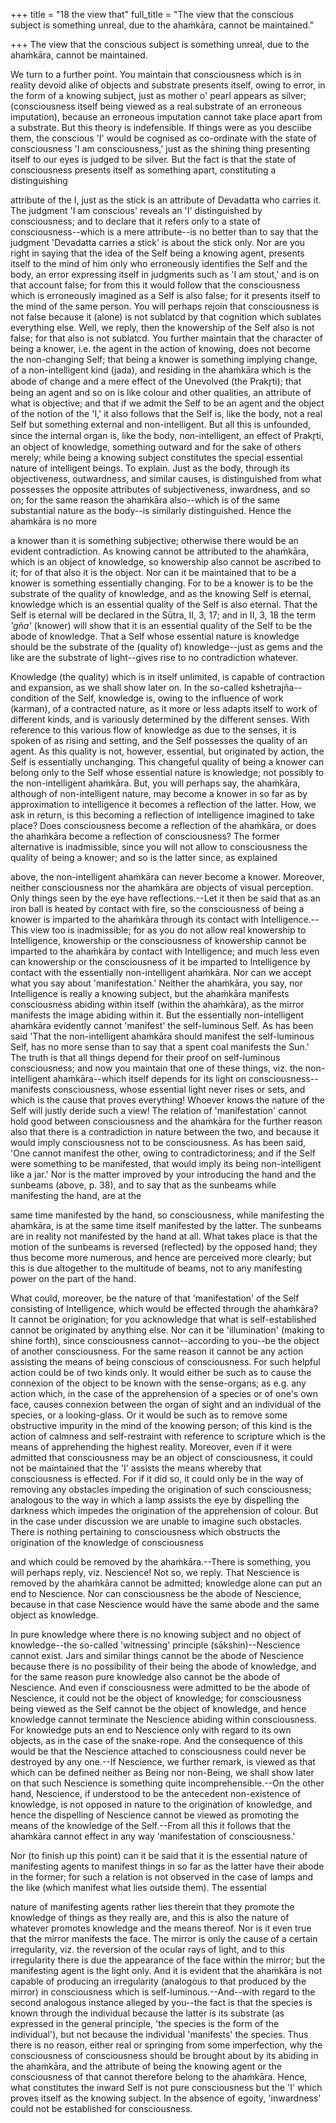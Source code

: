 +++
title = "18 the view that"
full_title = "The view that the conscious subject is something unreal, due to the ahaṁkāra, cannot be maintained."

+++
The view that the conscious subject is something unreal, due to the ahaṁkāra, cannot be maintained.

We turn to a further point. You maintain that consciousness which is in reality devoid alike of objects and substrate presents itself, owing to error, in the form of a knowing subject, just as mother o' pearl appears as silver; (consciousness itself being viewed as a real substrate of an erroneous imputation), because an erroneous imputation cannot take place apart from a substrate. But this theory is indefensible. If things were as you desciibe them, the conscious 'I' would be cognised as co-ordinate with the state of consciousness 'I am consciousness,' just as the shining thing presenting itself to our eyes is judged to be silver. But the fact is that the state of consciousness presents itself as something apart, constituting a distinguishing

attribute of the I, just as the stick is an attribute of Devadatta who carries it. The judgment 'I am conscious' reveals an 'I' distinguished by consciousness; and to declare that it refers only to a state of consciousness--which is a mere attribute--is no better than to say that the judgment 'Devadatta carries a stick' is about the stick only. Nor are you right in saying that the idea of the Self being a knowing agent, presents itself to the mind of him only who erroneously identifies the Self and the body, an error expressing itself in judgments such as 'I am stout,' and is on that account false; for from this it would follow that the consciousness which is erroneously imagined as a Self is also false; for it presents itself to the mind of the same person. You will perhaps rejoin that consciousness is not false because it (alone) is not sublatcd by that cognition which sublates everything else. Well, we reply, then the knowership of the Self also is not false; for that also is not sublatcd. You further maintain that the character of being a knower, i.e. the agent in the action of knowing, does not become the non-changing Self; that being a knower is something implying change, of a non-intelligent kind (jada), and residing in the ahaṁkāra which is the abode of change and a mere effect of the Unevolved (the Prakr̥ti); that being an agent and so on is like colour and other qualities, an attribute of what is objective; and that if we admit the Self to be an agent and the object of the notion of the 'I,' it also follows that the Self is, like the body, not a real Self but something external and non-intelligent. But all this is unfounded, since the internal organ is, like the body, non-intelligent, an effect of Prakr̥ti, an object of knowledge, something outward and for the sake of others merely; while being a knowing subject constitutes the special essential nature of intelligent beings. To explain. Just as the body, through its objectiveness, outwardness, and similar causes, is distinguished from what possesses the opposite attributes of subjectiveness, inwardness, and so on; for the same reason the ahaṁkāra also--which is of the same substantial nature as the body--is similarly distinguished. Hence the ahaṁkāra is no more

a knower than it is something subjective; otherwise there would be an evident contradiction. As knowing cannot be attributed to the ahaṁkāra, which is an object of knowledge, so knowership also cannot be ascribed to it; for of that also it is the object. Nor can it be maintained that to be a knower is something essentially changing. For to be a knower is to be the substrate of the quality of knowledge, and as the knowing Self is eternal, knowledge which is an essential quality of the Self is also eternal. That the Self is eternal will be declared in the Sūtra, II, 3, 17; and in II, 3, 18 the term _'gña'_ (knower) will show that it is an essential quality of the Self to be the abode of knowledge. That a Self whose essential nature is knowledge should be the substrate of the (quality of) knowledge--just as gems and the like are the substrate of light--gives rise to no contradiction whatever.

Knowledge (the quality) which is in itself unlimited, is capable of contraction and expansion, as we shall show later on. In the so-called kshetrajña--condition of the Self, knowledge is, owing to the influence of work (karman), of a contracted nature, as it more or less adapts itself to work of different kinds, and is variously determined by the different senses. With reference to this various flow of knowledge as due to the senses, it is spoken of as rising and setting, and the Self possesses the quality of an agent. As this quality is not, however, essential, but originated by action, the Self is essentially unchanging. This changeful quality of being a knower can belong only to the Self whose essential nature is knowledge; not possibly to the non-intelligent ahaṁkāra. But, you will perhaps say, the ahaṁkāra, although of non-intelligent nature, may become a knower in so far as by approximation to intelligence it becomes a reflection of the latter. How, we ask in return, is this becoming a reflection of intelligence imagined to take place? Does consciousness become a reflection of the ahaṁkāra, or does the ahaṁkāra become a reflection of consciousness? The former alternative is inadmissible, since you will not allow to consciousness the quality of being a knower; and so is the latter since, as explained

above, the non-intelligent ahaṁkāra can never become a knower. Moreover, neither consciousness nor the ahaṁkāra are objects of visual perception. Only things seen by the eye have reflections.--Let it then be said that as an iron ball is heated by contact with fire, so the consciousness of being a knower is imparted to the ahaṁkāra through its contact with Intelligence.--This view too is inadmissible; for as you do not allow real knowership to Intelligence, knowership or the consciousness of knowership cannot be imparted to the ahaṁkāra by contact with Intelligence; and much less even can knowership or the consciousness of it be imparted to Intelligence by contact with the essentially non-intelligent ahaṁkāra. Nor can we accept what you say about 'manifestation.' Neither the ahaṁkāra, you say, nor Intelligence is really a knowing subject, but the ahaṁkāra manifests consciousness abiding within itself (within the ahaṁkāra), as the mirror manifests the image abiding within it. But the essentially non-intelligent ahaṁkāra evidently cannot 'manifest' the self-luminous Self. As has been said 'That the non-intelligent ahaṁkāra should manifest the self-luminous Self, has no more sense than to say that a spent coal manifests the Sun.' The truth is that all things depend for their proof on self-luminous consciousness; and now you maintain that one of these things, viz. the non-intelligent ahaṁkāra--which itself depends for its light on consciousness--manifests consciousness, whose essential light never rises or sets, and which is the cause that proves everything! Whoever knows the nature of the Self will justly deride such a view! The relation of 'manifestation' cannot hold good between consciousness and the ahaṁkāra for the further reason also that there is a contradiction in nature between the two, and because it would imply consciousness not to be consciousness. As has been said, 'One cannot manifest the other, owing to contradictoriness; and if the Self were something to be manifested, that would imply its being non-intelligent like a jar.' Nor is the matter improved by your introducing the hand and the sunbeams (above, p. 38), and to say that as the sunbeams while manifesting the hand, are at the

same time manifested by the hand, so consciousness, while manifesting the ahaṁkāra, is at the same time itself manifested by the latter. The sunbeams are in reality not manifested by the hand at all. What takes place is that the motion of the sunbeams is reversed (reflected) by the opposed hand; they thus become more numerous, and hence are perceived more clearly; but this is due altogether to the multitude of beams, not to any manifesting power on the part of the hand.

What could, moreover, be the nature of that 'manifestation' of the Self consisting of Intelligence, which would be effected through the ahaṁkāra? It cannot be origination; for you acknowledge that what is self-established cannot be originated by anything else. Nor can it be 'illumination' (making to shine forth), since consciousness cannot--according to you--be the object of another consciousness. For the same reason it cannot be any action assisting the means of being conscious of consciousness. For such helpful action could be of two kinds only. It would either be such as to cause the connexion of the object to be known with the sense-organs; as e.g. any action which, in the case of the apprehension of a species or of one's own face, causes connexion between the organ of sight and an individual of the species, or a looking-glass. Or it would be such as to remove some obstructive impurity in the mind of the knowing person; of this kind is the action of calmness and self-restraint with reference to scripture which is the means of apprehending the highest reality. Moreover, even if it were admitted that consciousness may be an object of consciousness, it could not be maintained that the 'I' assists the means whereby that consciousness is effected. For if it did so, it could only be in the way of removing any obstacles impeding the origination of such consciousness; analogous to the way in which a lamp assists the eye by dispelling the darkness which impedes the origination of the apprehension of colour. But in the case under discussion we are unable to imagine such obstacles. There is nothing pertaining to consciousness which obstructs the origination of the knowledge of consciousness

and which could be removed by the ahaṁkāra.--There is something, you will perhaps reply, viz. Nescience! Not so, we reply. That Nescience is removed by the ahaṁkāra cannot be admitted; knowledge alone can put an end to Nescience. Nor can consciousness be the abode of Nescience, because in that case Nescience would have the same abode and the same object as knowledge.

In pure knowledge where there is no knowing subject and no object of knowledge--the so-called 'witnessing' principle (sākshin)--Nescience cannot exist. Jars and similar things cannot be the abode of Nescience because there is no possibility of their being the abode of knowledge, and for the same reason pure knowledge also cannot be the abode of Nescience. And even if consciousness were admitted to be the abode of Nescience, it could not be the object of knowledge; for consciousness being viewed as the Self cannot be the object of knowledge, and hence knowledge cannot terminate the Nescience abiding within consciousness. For knowledge puts an end to Nescience only with regard to its own objects, as in the case of the snake-rope. And the consequence of this would be that the Nescience attached to consciousness could never be destroyed by any one.--If Nescience, we further remark, is viewed as that which can be defined neither as Being nor non-Being, we shall show later on that such Nescience is something quite incomprehensible.--On the other hand, Nescience, if understood to be the antecedent non-existence of knowledge, is not opposed in nature to the origination of knowledge, and hence the dispelling of Nescience cannot be viewed as promoting the means of the knowledge of the Self.--From all this it follows that the ahaṁkāra cannot effect in any way 'manifestation of consciousness.'

Nor (to finish up this point) can it be said that it is the essential nature of manifesting agents to manifest things in so far as the latter have their abode in the former; for such a relation is not observed in the case of lamps and the like (which manifest what lies outside them). The essential

nature of manifesting agents rather lies therein that they promote the knowledge of things as they really are, and this is also the nature of whatever promotes knowledge and the means thereof. Nor is it even true that the mirror manifests the face. The mirror is only the cause of a certain irregularity, viz. the reversion of the ocular rays of light, and to this irregularity there is due the appearance of the face within the mirror; but the manifesting agent is the light only. And it is evident that the ahaṁkāra is not capable of producing an irregularity (analogous to that produced by the mirror) in consciousness which is self-luminous.--And--with regard to the second analogous instance alleged by you--the fact is that the species is known through the individual because the latter is its substrate (as expressed in the general principle, 'the species is the form of the individual'), but not because the individual 'manifests' the species. Thus there is no reason, either real or springing from some imperfection, why the consciousness of consciousness should be brought about by its abiding in the ahaṁkāra, and the attribute of being the knowing agent or the consciousness of that cannot therefore belong to the ahaṁkāra. Hence, what constitutes the inward Self is not pure consciousness but the 'I' which proves itself as the knowing subject. In the absence of egoity, 'inwardness' could not be established for consciousness.

